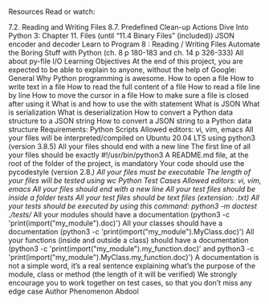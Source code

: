 Resources
Read or watch:

7.2. Reading and Writing Files
8.7. Predefined Clean-up Actions
Dive Into Python 3: Chapter 11. Files (until “11.4 Binary Files” (included))
JSON encoder and decoder
Learn to Program 8 : Reading / Writing Files
Automate the Boring Stuff with Python (ch. 8 p 180-183 and ch. 14 p 326-333)
All about py-file I/O
Learning Objectives
At the end of this project, you are expected to be able to explain to anyone, without the help of Google:
General
Why Python programming is awesome.
How to open a file
How to write text in a file
How to read the full content of a file
How to read a file line by line
How to move the cursor in a file
How to make sure a file is closed after using it
What is and how to use the with statement
What is JSON
What is serialization
What is deserialization
How to convert a Python data structure to a JSON string
How to convert a JSON string to a Python data structure
Requirements:
Python Scripts
Allowed editors: vi, vim, emacs
All your files will be interpreted/compiled on Ubuntu 20.04 LTS using python3 (version 3.8.5)
All your files should end with a new line
The first line of all your files should be exactly #!/usr/bin/python3
A README.md file, at the root of the folder of the project, is mandatory
Your code should use the pycodestyle (version 2.8.*)
All your files must be executable
The length of your files will be tested using wc
Python Test Cases
Allowed editors: vi, vim, emacs
All your files should end with a new line
All your test files should be inside a folder tests
All your test files should be text files (extension: .txt)
All your tests should be executed by using this command: python3 -m doctest ./tests/*
All your modules should have a documentation (python3 -c 'print(import("my_module").doc)')
All your classes should have a documentation (python3 -c 'print(import("my_module").MyClass.doc)')
All your functions (inside and outside a class) should have a documentation (python3 -c 'print(import("my_module").my_function.doc)' and python3 -c 'print(import("my_module").MyClass.my_function.doc)')
A documentation is not a simple word, it’s a real sentence explaining what’s the purpose of the module, class or method (the length of it will be verified)
We strongly encourage you to work together on test cases, so that you don’t miss any edge case
Author
Phenomenon Abdool
